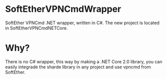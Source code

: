 # SoftEtherVPNCmdWrapper
SoftEther VPNCmd .NET wrapper, written in C#.
The new project is located in SoftEtherVPNCmdNETCore.

# Why?
There is no C# wrapper, this way by making a .NET Core 2.0 library, you can easily integrade the sharde library in any project and use vpncmd from SoftEther.

